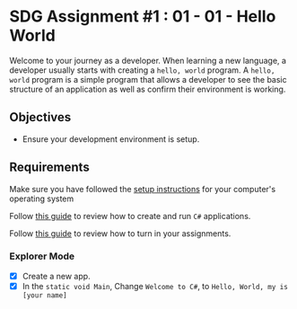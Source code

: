 # SDG Assignment #1 : 01 - 01 - Hello World

Welcome to your journey as a developer. When learning a new language, a developer usually starts with creating a `hello, world` program. A `hello, world` program is a simple program that allows a developer to see the basic structure of an application as well as confirm their environment is working.

## Objectives

- Ensure your development environment is setup.

## Requirements

Make sure you have followed the
[setup instructions](https://handbook.suncoast.io/lessons/cs-environment-setup) for your computer's operating system

Follow [this guide](https://handbook.suncoast.io/lessons/cs-how-to-crete-and-run-programs) to review how to create and run `C#` applications.

Follow [this guide](https://handbook.suncoast.io/lessons/misc-turning-in-assignments) to review how to turn in your assignments.

### Explorer Mode

- [x] Create a new app.
- [x] In the `static void Main`, Change `Welcome to C#`, to
      `Hello, World, my is [your name]`
